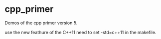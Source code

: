 # cpp_primer
Demos of the cpp primer version 5.

use the new feathure of the C++11 need to set -std=c++11 in the makefile.
